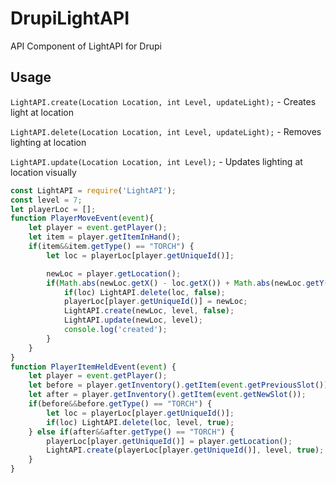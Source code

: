 # DrupiLightAPI
API Component of LightAPI for Drupi
## Usage
`LightAPI.create(Location Location, int Level, updateLight);` - Creates light at location

`LightAPI.delete(Location Location, int Level, updateLight);` - Removes lighting at location

`LightAPI.update(Location Location, int Level);` - Updates lighting at location visually


```js
const LightAPI = require('LightAPI');
const level = 7;
let playerLoc = [];
function PlayerMoveEvent(event){
    let player = event.getPlayer();
    let item = player.getItemInHand();
    if(item&&item.getType() == "TORCH") {
        let loc = playerLoc[player.getUniqueId()];

        newLoc = player.getLocation();
        if(Math.abs(newLoc.getX() - loc.getX()) + Math.abs(newLoc.getY() - loc.getY()) + Math.abs(newLoc.getZ() - loc.getZ()) > 0.4) {
            if(loc) LightAPI.delete(loc, false);
            playerLoc[player.getUniqueId()] = newLoc;
            LightAPI.create(newLoc, level, false);
            LightAPI.update(newLoc, level);
            console.log('created');
        }
    }
}
function PlayerItemHeldEvent(event) {
    let player = event.getPlayer();
    let before = player.getInventory().getItem(event.getPreviousSlot());
    let after = player.getInventory().getItem(event.getNewSlot());
    if(before&&before.getType() == "TORCH") {
        let loc = playerLoc[player.getUniqueId()];
        if(loc) LightAPI.delete(loc, level, true);
    } else if(after&&after.getType() == "TORCH") {
        playerLoc[player.getUniqueId()] = player.getLocation();
        LightAPI.create(playerLoc[player.getUniqueId()], level, true);
    }
}
```
